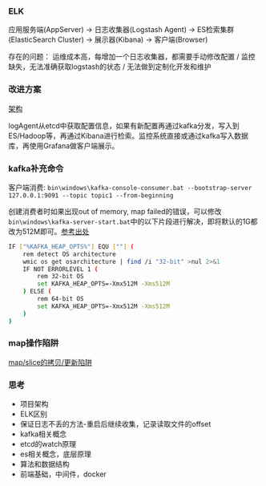 ### ELK
应用服务端(AppServer) -> 日志收集器(Logstash Agent) -> ES检索集群(ElasticSearch Cluster) -> 展示器(Kibana) -> 客户端(Browser)

存在的问题：
运维成本高，每增加一个日志收集器，都需要手动修改配置 / 监控缺失，无法准确获取logstash的状态 / 无法做到定制化开发和维护

### 改进方案 
[架构](https://github.com/ayiio/StudyGo/blob/master/kafka/logAgent.jpg)

logAgent从etcd中获取配置信息，如果有新配置再通过kafka分发，写入到ES/Hadoop等，再通过Kibana进行检索。监控系统直接或通过kafka写入数据库，再使用Grafana做客户端展示。

### kafka补充命令
客户端消费: `bin\windows\kafka-console-consumer.bat --bootstrap-server 127.0.0.1:9091 --topic topic1 --from-beginning`

创建消费者时如果出现out of memory, map failed的错误，可以修改`bin\windows\kafka-server-start.bat`中的以下片段进行解决，即将默认的1G都改为512M即可。[参考出处](https://debugah.com/kafka-error-caused-by-java-lang-outofmemoryerror-map-failed-how-to-solve-21161/)
```sh
IF ["%KAFKA_HEAP_OPTS%"] EQU [""] (
    rem detect OS architecture
    wmic os get osarchitecture | find /i "32-bit" >nul 2>&1
    IF NOT ERRORLEVEL 1 (
        rem 32-bit OS
        set KAFKA_HEAP_OPTS=-Xmx512M -Xms512M
    ) ELSE (
        rem 64-bit OS
        set KAFKA_HEAP_OPTS=-Xmx512M -Xms512M    
    )
)
```

### map操作陷阱
[map/slice的拷贝/更新陷阱](https://golang.coding3min.com/impossible/%E8%BF%9B%E9%98%B6%E5%B8%B8%E7%8A%AF%E7%9A%84%E9%94%99%E8%AF%AF/)

### 思考
   + 项目架构
   + ELK区别
   + 保证日志不丢的方法-重启后继续收集，记录读取文件的offset
   + kafka相关概念
   + etcd的watch原理
   + es相关概念，底层原理
   + 算法和数据结构
   + 前端基础，中间件，docker
